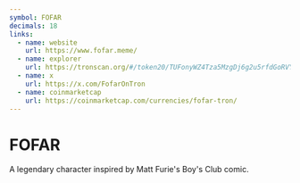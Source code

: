 ```yaml
---
symbol: FOFAR
decimals: 18
links:
  - name: website
    url: https://www.fofar.meme/
  - name: explorer
    url: https://tronscan.org/#/token20/TUFonyWZ4Tza5MzgDj6g2u5rfdGoRVYG7g
  - name: x
    url: https://x.com/FofarOnTron
  - name: coinmarketcap
    url: https://coinmarketcap.com/currencies/fofar-tron/
---
```


# FOFAR

A legendary character inspired by Matt Furie's Boy's Club comic.
